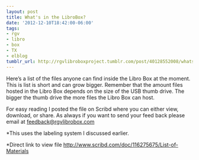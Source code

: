 ```yaml
---
layout: post
title: What's in the LibroBox?
date: '2012-12-10T18:42:00-06:00'
tags:
- rgv
- libro
- box
- TX
- elblog
tumblr_url: http://rgvlibroboxproject.tumblr.com/post/40128552008/whats-in-the-librobox
---
```

Here’s a list of the files anyone can find inside the Libro Box at the moment. This is list is short and can grow bigger. Remember that the amount files hosted in the Libro Box depends on the size of the USB thumb drive. The bigger the thumb drive the more files the Libro Box can host.

For easy reading I posted the file on Scribd where you can either view, download, or share. As always if you want to send your feed back please email at feedback@rgvlibrobox.com

*This uses the labeling system I discussed earlier.

*Direct link to view file http://www.scribd.com/doc/116275675/List-of-Materials
